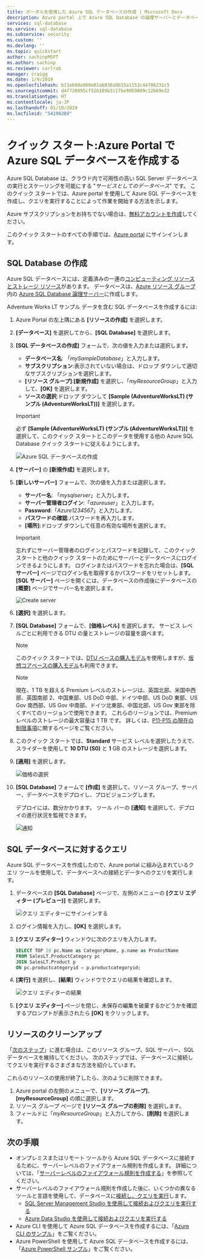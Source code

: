 ```yaml
---
title: ポータルを使用した Azure SQL データベースの作成 | Microsoft Docs
description: Azure portal 上で Azure SQL Database の論理サーバーとデータベースを作成し、クエリを実行します。
services: sql-database
ms.service: sql-database
ms.subservice: security
ms.custom: ''
ms.devlang: ''
ms.topic: quickstart
author: sachinpMSFT
ms.author: sachinp
ms.reviewer: carlrab
manager: craigg
ms.date: 1/9/2019
ms.openlocfilehash: b11eb08a960e81ab938a9b15a1153c44706231c5
ms.sourcegitcommit: d4f728095cf52b109b3117be9059809c12b69e32
ms.translationtype: HT
ms.contentlocale: ja-JP
ms.lasthandoff: 01/10/2019
ms.locfileid: "54198289"
---
```

# <a name="quickstart-create-an-azure-sql-database-in-the-azure-portal"></a>クイック スタート:Azure Portal で Azure SQL データベースを作成する

Azure SQL Database は、クラウド内で可用性の高い SQL Server データベースの実行とスケーリングを可能にする "*サービスとしてのデータベース*" です。 このクイック スタートでは、Azure portal を使用して Azure SQL データベースを作成し、クエリを実行することによって作業を開始する方法を示します。 

Azure サブスクリプションをお持ちでない場合は、[無料アカウントを作成](https://azure.microsoft.com/free/)してください。

このクイック スタートのすべての手順では、[Azure portal](https://portal.azure.com/) にサインインします。

## <a name="create-a-sql-database"></a>SQL Database の作成

Azure SQL データベースには、定義済みの一連の[コンピューティング リソースとストレージ リソース](sql-database-service-tiers-dtu.md)があります。 データベースは、[Azure リソース グループ](../azure-resource-manager/resource-group-overview.md)内の [Azure SQL Database 論理サーバー](sql-database-features.md)に作成します。

Adventure Works LT サンプル データを含む SQL データベースを作成するには:

1. Azure Portal の左上隅にある **[リソースの作成]** を選択します。
   
1. **[データベース]** を選択してから、**[SQL Database]** を選択します。
   
1. **[SQL データベースの作成]** フォームで、次の値を入力または選択します。 
   
   - **データベース名**: 「*mySampleDatabase*」と入力します。
   - **サブスクリプション**:表示されていない場合は、ドロップ ダウンして適切なサブスクリプションを選択します。
   - **[リソース グループ]**:**[新規作成]** を選択し、「*myResourceGroup*」と入力して、**[OK]** を選択します。 
   - **ソースの選択**:ドロップ ダウンして **[Sample (AdventureWorksLT) (サンプル (AdventureWorksLT))]** を選択します。
    
    >[!IMPORTANT]
    >必ず **[Sample (AdventureWorksLT) (サンプル (AdventureWorksLT))]** を選択して、このクイック スタートとこのデータを使用する他の Azure SQL Database クイック スタートに従えるようにします。
  
   ![Azure SQL データベースの作成](./media/sql-database-get-started-portal/create-database-1.png)
   
1. **[サーバー]** の **[新規作成]** を選択します。 
   
1. **[新しいサーバー]** フォームで、次の値を入力または選択します。 
   
   - **サーバー名**: 「*mysqlserver*」と入力します。
   - **サーバー管理者ログイン**:「*azureuser*」と入力します。 
   - **Password**:「*Azure1234567*」と入力します。 
   - **パスワードの確認**:パスワードを再入力します。
   - **[場所]**:ドロップ ダウンして任意の有効な場所を選択します。  
   
   >[!IMPORTANT]
   >忘れずにサーバー管理者のログインとパスワードを記録して、このクイック スタートと他のクイック スタートのためにサーバーとデータベースにログインできるようにします。 ログインまたはパスワードを忘れた場合は、**[SQL サーバー]** ページでログイン名を取得するかパスワードをリセットします。 **[SQL サーバー]** ページを開くには、データベースの作成後にデータベースの **[概要]** ページでサーバー名を選択します。
   
    ![Create server](./media/sql-database-get-started-portal/create-database-server.png)

1. **[選択]** を選択します。
   
1. **[SQL Database]** フォームで、**[価格レベル]** を選択します。 サービス レベルごとに利用できる DTU の量とストレージの容量を調べます。
   
   >[!NOTE]
   >このクイック スタートでは、[DTU ベースの購入モデル](sql-database-service-tiers-dtu.md)を使用しますが、[仮想コアベースの購入モデル](sql-database-service-tiers-vcore.md)も利用できます。
   
   >[!NOTE]
   >現在、1 TB を超える Premium レベルのストレージは、英国北部、米国中西部、英国南部 2、中国東部、US DoD 中部、ドイツ中部、US DoD 東部、US Gov 南西部、US Gov 中南部、ドイツ北東部、中国北部、US Gov 東部を除くすべてのリージョンで使用できます。 これらのリージョンでは、Premium レベルのストレージの最大容量は 1 TB です。 詳しくは、[P11-P15 の現在の制限事項](sql-database-dtu-resource-limits-single-databases.md#single-database-limitations-of-p11-and-p15-when-the-maximum-size-greater-than-1-tb)に関するページをご覧ください。  
   
1. このクイック スタートでは、**Standard** サービス レベルを選択したうえで、スライダーを使用して **10 DTU (S0)** と **1** GB のストレージを選択します。
   
1. **[適用]** を選択します。  
   
   ![価格の選択](./media/sql-database-get-started-portal/create-database-s1.png)
   
1. **[SQL Database]** フォームで **[作成]** を選択して、リソース グループ、サーバー、データベースをデプロイし、プロビジョニングします。 
   
   デプロイには、数分かかります。 ツール バーの **[通知]** を選択して、デプロイの進行状況を監視できます。

   ![通知](./media/sql-database-get-started-portal/notification.png)

## <a name="query-the-sql-database"></a>SQL データベースに対するクエリ

Azure SQL データベースを作成したので、Azure portal に組み込まれているクエリ ツールを使用して、データベースへの接続とデータへのクエリを実行します。

1. データベースの **[SQL Database]** ページで、左側のメニューの **[クエリ エディター (プレビュー)]** を選択します。 
   
   ![クエリ エディターにサインインする](./media/sql-database-get-started-portal/query-editor-login.png)
   
1. ログイン情報を入力し、**[OK]** を選択します。
   
1. **[クエリ エディター]** ウィンドウに次のクエリを入力します。
   
   ```sql
   SELECT TOP 20 pc.Name as CategoryName, p.name as ProductName
   FROM SalesLT.ProductCategory pc
   JOIN SalesLT.Product p
   ON pc.productcategoryid = p.productcategoryid;
   ```
   
1. **[実行]** を選択し、**[結果]** ウィンドウでクエリの結果を確認します。

   ![クエリ エディターの結果](./media/sql-database-get-started-portal/query-editor-results.png)
   
1. **[クエリ エディター]** ページを閉じ、未保存の編集を破棄するかどうかを確認するプロンプトが表示されたら **[OK]** をクリックします。

## <a name="clean-up-resources"></a>リソースのクリーンアップ

「[次のステップ](#next-steps)」に進む場合は、このリソース グループ、SQL サーバー、SQL データベースを維持してください。 次のステップでは、データベースに接続してクエリを実行するさまざまな方法を紹介しています。 

これらのリソースの使用が終了したら、次のように削除できます。

1. Azure portal の左側のメニューで、**[リソース グループ]**、**[myResourceGroup]** の順に選択します。
1. リソース グループ ページで **[リソース グループの削除]** を選択します。 
1. フィールドに「*myResourceGroup*」と入力してから、**[削除]** を選択します。

## <a name="next-steps"></a>次の手順

- オンプレミスまたはリモート ツールから Azure SQL データベースに接続するために、サーバーレベルのファイアウォール規則を作成します。 詳細については、「[サーバーレベルのファイアウォール規則を作成する](sql-database-get-started-portal-firewall.md)」を参照してください。
- サーバーレベルのファイアウォール規則を作成した後に、いくつかの異なるツールと言語を使用して、データベースに[接続し、クエリを実行](sql-database-connect-query.md)します。 
  - [SQL Server Management Studio を使用して接続およびクエリを実行する](sql-database-connect-query-ssms.md)
  - [Azure Data Studio を使用して接続およびクエリを実行する](https://docs.microsoft.com/sql/azure-data-studio/quickstart-sql-database?toc=/azure/sql-database/toc.json)
- Azure CLI を使用して Azure SQL データベースを作成するには、「[Azure CLI のサンプル](sql-database-cli-samples.md)」をご覧ください。
- Azure PowerShell を使用して Azure SQL データベースを作成するには、「[Azure PowerShell サンプル](sql-database-powershell-samples.md)」をご覧ください。
